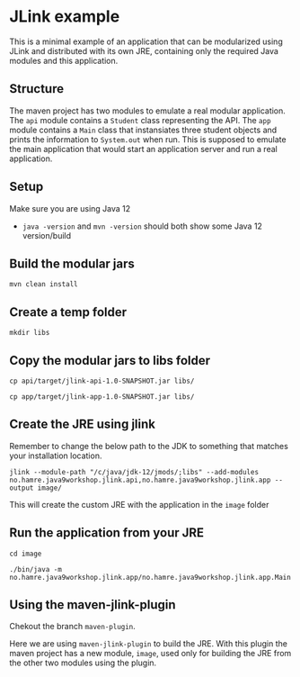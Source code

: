 # JLink example
This is a minimal example of an application that can be modularized using JLink and
distributed with its own JRE, containing only the required Java modules and this application.

## Structure
The maven project has two modules to emulate a real modular application. The `api` module contains
a `Student` class representing the API. The `app` module contains a `Main` class that instansiates
three student objects and prints the information to `System.out` when run. This is supposed to emulate 
the main application that would start an application server and run a real application. 

## Setup
Make sure you are using Java 12
  - `java -version` and `mvn -version` should both show some Java 12 version/build

## Build the modular jars
`mvn clean install`

## Create a temp folder
`mkdir libs`

## Copy the modular jars to libs folder
`cp api/target/jlink-api-1.0-SNAPSHOT.jar libs/`

`cp app/target/jlink-app-1.0-SNAPSHOT.jar libs/`

## Create the JRE using jlink
Remember to change the below path to the JDK to something that matches your installation location.

`jlink --module-path "/c/java/jdk-12/jmods/;libs" --add-modules no.hamre.java9workshop.jlink.api,no.hamre.java9workshop.jlink.app --output image/`

This will create the custom JRE with the application in the `image` folder

## Run the application from your JRE
`cd image`

`./bin/java -m no.hamre.java9workshop.jlink.app/no.hamre.java9workshop.jlink.app.Main`

## Using the maven-jlink-plugin

Chekout the branch `maven-plugin`.

Here we are using `maven-jlink-plugin` to build the JRE. With this plugin the maven project has a 
new module, `image`, used only for building the JRE from the other two modules using the plugin.
